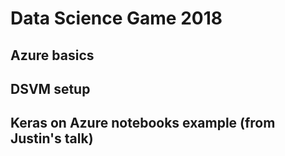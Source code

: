 # Data Science Game 2018

## Azure basics

## DSVM setup

## Keras on Azure notebooks example (from Justin's talk)
